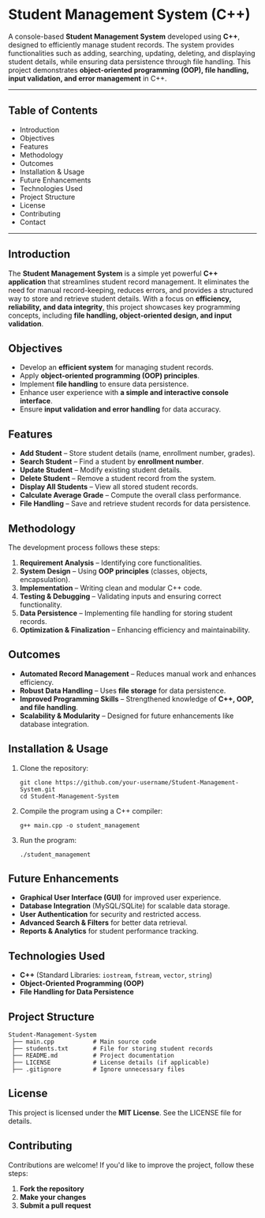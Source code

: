 # Student Management System (C++)  

A console-based **Student Management System** developed using **C++**, designed to efficiently manage student records. The system provides functionalities such as adding, searching, updating, deleting, and displaying student details, while ensuring data persistence through file handling. This project demonstrates **object-oriented programming (OOP), file handling, input validation, and error management** in C++.  

---

## Table of Contents  
- Introduction  
- Objectives  
- Features  
- Methodology  
- Outcomes  
- Installation & Usage  
- Future Enhancements  
- Technologies Used  
- Project Structure  
- License  
- Contributing  
- Contact  

---

## Introduction  
The **Student Management System** is a simple yet powerful **C++ application** that streamlines student record management. It eliminates the need for manual record-keeping, reduces errors, and provides a structured way to store and retrieve student details. With a focus on **efficiency, reliability, and data integrity**, this project showcases key programming concepts, including **file handling, object-oriented design, and input validation**.  

## Objectives  
- Develop an **efficient system** for managing student records.  
- Apply **object-oriented programming (OOP) principles**.  
- Implement **file handling** to ensure data persistence.  
- Enhance user experience with **a simple and interactive console interface**.  
- Ensure **input validation and error handling** for data accuracy.  

## Features  
- **Add Student** – Store student details (name, enrollment number, grades).  
- **Search Student** – Find a student by **enrollment number**.  
- **Update Student** – Modify existing student details.  
- **Delete Student** – Remove a student record from the system.  
- **Display All Students** – View all stored student records.  
- **Calculate Average Grade** – Compute the overall class performance.  
- **File Handling** – Save and retrieve student records for data persistence.  

## Methodology  
The development process follows these steps:  
1. **Requirement Analysis** – Identifying core functionalities.  
2. **System Design** – Using **OOP principles** (classes, objects, encapsulation).  
3. **Implementation** – Writing clean and modular C++ code.  
4. **Testing & Debugging** – Validating inputs and ensuring correct functionality.  
5. **Data Persistence** – Implementing file handling for storing student records.  
6. **Optimization & Finalization** – Enhancing efficiency and maintainability.  

## Outcomes  
- **Automated Record Management** – Reduces manual work and enhances efficiency.  
- **Robust Data Handling** – Uses **file storage** for data persistence.  
- **Improved Programming Skills** – Strengthened knowledge of **C++, OOP, and file handling**.  
- **Scalability & Modularity** – Designed for future enhancements like database integration.  

## Installation & Usage  
1. Clone the repository:  
   ```
   git clone https://github.com/your-username/Student-Management-System.git  
   cd Student-Management-System  
   ```
2. Compile the program using a C++ compiler:  
   ```
   g++ main.cpp -o student_management  
   ```
3. Run the program:  
   ```
   ./student_management  
   ```  

## Future Enhancements  
- **Graphical User Interface (GUI)** for improved user experience.  
- **Database Integration** (MySQL/SQLite) for scalable data storage.  
- **User Authentication** for security and restricted access.  
- **Advanced Search & Filters** for better data retrieval.  
- **Reports & Analytics** for student performance tracking.  

## Technologies Used  
- **C++** (Standard Libraries: `iostream`, `fstream`, `vector`, `string`)  
- **Object-Oriented Programming (OOP)**  
- **File Handling for Data Persistence**  

## Project Structure  
```
Student-Management-System  
 ├── main.cpp           # Main source code  
 ├── students.txt       # File for storing student records  
 ├── README.md          # Project documentation  
 ├── LICENSE            # License details (if applicable)  
 ├── .gitignore         # Ignore unnecessary files  
```  

## License  
This project is licensed under the **MIT License**. See the LICENSE file for details.  

## Contributing  
Contributions are welcome! If you'd like to improve the project, follow these steps:  
1. **Fork the repository**  
2. **Make your changes**  
3. **Submit a pull request**  

